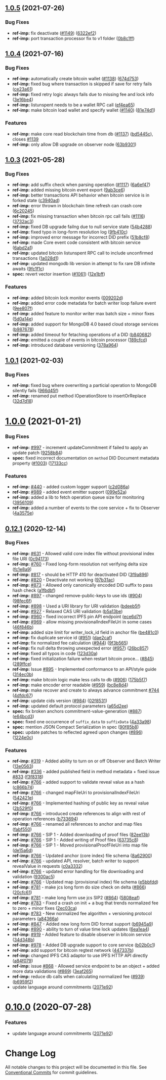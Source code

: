 ## [1.0.5](https://github.com/decentralized-identity/sidetree/compare/v1.0.4...v1.0.5) (2021-07-26)


### Bug Fixes

* **ref-imp:** fix deactivate ([#1149](https://github.com/decentralized-identity/sidetree/issues/1149)) ([6322ef2](https://github.com/decentralized-identity/sidetree/commit/6322ef2397694436f6f34e4ac7434ce6eb375de3))
* **ref-imp:** port transaction processor fix to v1 folder ([0b8c1ff](https://github.com/decentralized-identity/sidetree/commit/0b8c1fffdbb00a4b8660cca03d80249b870c840a))



## [1.0.4](https://github.com/decentralized-identity/sidetree/compare/v1.0.3...v1.0.4) (2021-07-16)


### Bug Fixes

* **ref-imp:** automatically create bitcoin wallet ([#1138](https://github.com/decentralized-identity/sidetree/issues/1138)) ([674d753](https://github.com/decentralized-identity/sidetree/commit/674d753ad30da2ef348b8e9b69eaa66bfc9e4024))
* **ref-imp:** fixed bug where transaction is skipped if save for retry fails ([ce23a61](https://github.com/decentralized-identity/sidetree/commit/ce23a61eec2907135dd9d991bef77b12843eff87))
* **ref-imp:** fixed retry logic always fails due to missing fee and lock info ([3e16be4](https://github.com/decentralized-identity/sidetree/commit/3e16be4f265f306f43009e26d1b0a5bc5743859c))
* **ref-imp:** listunspent needs to be a wallet RPC call ([ef4ea65](https://github.com/decentralized-identity/sidetree/commit/ef4ea65955ae4b93fd365ff96f438ddb5043fb8a))
* **ref-imp:** make bitcoin load wallet and specify wallet ([#1140](https://github.com/decentralized-identity/sidetree/issues/1140)) ([81e74d1](https://github.com/decentralized-identity/sidetree/commit/81e74d15adaae86433e9d1c7f8bd648edb7b7806))


### Features

* **ref-imp:** make core read blockchain time from db ([#1137](https://github.com/decentralized-identity/sidetree/issues/1137)) ([bd5445c](https://github.com/decentralized-identity/sidetree/commit/bd5445c74ed0679c150ad03daf0b67be5c381d87)), closes [#1139](https://github.com/decentralized-identity/sidetree/issues/1139)
* **ref-imp:** only allow DB upgrade on observer node ([63b9301](https://github.com/decentralized-identity/sidetree/commit/63b930126476709d5a45315ff00ce3b6a78617e3))



## [1.0.3](https://github.com/decentralized-identity/sidetree/compare/v1.0.1...v1.0.3) (2021-05-28)


### Bug Fixes

* **ref-imp:** add suffix check when parsing operation ([#1117](https://github.com/decentralized-identity/sidetree/issues/1117)) ([6a6ef47](https://github.com/decentralized-identity/sidetree/commit/6a6ef478ada962de9171315e10b4dd2a8deaecfd))
* **ref-imp:** added missing bitcoin event export ([9ab3ce6](https://github.com/decentralized-identity/sidetree/commit/9ab3ce66b2b6d201bf2c32d36845b9d4ae75e2c0))
* **ref-imp:** better transactions API behavior when bitcoin service is in forked state ([c3940ad](https://github.com/decentralized-identity/sidetree/commit/c3940ad3d8ba2ede365adfb95dd75272c303554d))
* **ref-imp:** error thrown in blockchain time refresh can crash core ([6c20245](https://github.com/decentralized-identity/sidetree/commit/6c202452a177493ac37dfd58a9fb5371c88f1bf9))
* **ref-imp:** fix missing transaction when bitcoin rpc call fails ([#1116](https://github.com/decentralized-identity/sidetree/issues/1116)) ([3732ac3](https://github.com/decentralized-identity/sidetree/commit/3732ac3976c03e9b07e0313551e7b49c359d3b31))
* **ref-imp:** fixed DB upgrade failng due to null service state ([54b4288](https://github.com/decentralized-identity/sidetree/commit/54b4288a1f2cea1df22f89f803a88f34ecf9f76c))
* **ref-imp:** fixed typo in long-form resolution log ([9fb410c](https://github.com/decentralized-identity/sidetree/commit/9fb410c5f699cf1b3faa6204ac412712ed7f91cf))
* **ref-imp:** improved error message for incorrect DID prefix ([51b8cf8](https://github.com/decentralized-identity/sidetree/commit/51b8cf8a406fe9123841afb7d4f113e36e145e1e))
* **ref-imp:** made Core event code consistent with bitcoin service ([6abd2a1](https://github.com/decentralized-identity/sidetree/commit/6abd2a10a72e69ceb5d0569c87f6075fdc1cfa26))
* **ref-imp:** updated bitcoin listunspent RPC call to include unconfirmed transactions ([1a028d1](https://github.com/decentralized-identity/sidetree/commit/1a028d178fd03968f3a04a65816ad38c6c3b2386))
* **ref-imp:** updated mongodb lib version in attempt to fix rare DB infinite awaits ([9fc1f1c](https://github.com/decentralized-identity/sidetree/commit/9fc1f1ca2d54e68f555e7968a2e6be6af8d6832a))
* **spec:** revert vector insertion ([#1061](https://github.com/decentralized-identity/sidetree/issues/1061)) ([12e1bff](https://github.com/decentralized-identity/sidetree/commit/12e1bff89322c84a16f94133ae0be42fa5387249))


### Features

* **ref-imp:** added bitcoin lock monitor events ([009202d](https://github.com/decentralized-identity/sidetree/commit/009202dcb39eb9b28f1525de259fb3b68dcb5f56))
* **ref-imp:** added error code metadata for batch writer loop failure event ([9ee807f](https://github.com/decentralized-identity/sidetree/commit/9ee807f47cf8e8a8d90e25946526af34295727b2))
* **ref-imp:** added feature to monitor writer max batch size + minor fixes ([5d0a14e](https://github.com/decentralized-identity/sidetree/commit/5d0a14eaa8e160b9030acdbd2a5d3fd080dd3bbf))
* **ref-imp:** added support for MongoDB 4.0 based cloud storage services ([b987678](https://github.com/decentralized-identity/sidetree/commit/b98767847ad8cb2be1cf44c065ebf5033e96eb09))
* **ref-imp:** added timeout for fetaching operations of a DID ([b840682](https://github.com/decentralized-identity/sidetree/commit/b84068285f3e8a0267885a2aae3617affe86f9ed))
* **ref-imp:** emitted a couple of events in bitcoin processor ([189cfcd](https://github.com/decentralized-identity/sidetree/commit/189cfcd15ed03b4a8e1c0d9d13f88e2b7eda862c))
* **ref-imp:** introduced database versioning ([378a964](https://github.com/decentralized-identity/sidetree/commit/378a964b4769d0c0c5108e758c30140290bb6afb))



## [1.0.1](https://github.com/decentralized-identity/sidetree/compare/v1.0.0...v1.0.1) (2021-02-03)


### Bug Fixes

* **ref-imp:** fixed bug where overwriting a particial operation to MongoDB silently fails ([966d45f](https://github.com/decentralized-identity/sidetree/commit/966d45f9a0946b8fcec18298163d2c4bf5fa7cf6))
* **ref-imp:** renamed put method IOperationStore to insertOrReplace ([32d7d18](https://github.com/decentralized-identity/sidetree/commit/32d7d181230761d5ad0e9f9da6cb78ff9ccab056))



# [1.0.0](https://github.com/decentralized-identity/sidetree/compare/v0.12.1...v1.0.0) (2021-01-21)


### Bug Fixes

* **ref-imp:** [#997](https://github.com/decentralized-identity/sidetree/issues/997) - increment updateCommitment if failed to apply an update patch ([9258b84](https://github.com/decentralized-identity/sidetree/commit/9258b844d07446b7c1e1c3a4cabf396f242d90bc))
* **spec:** fixed incorrect documentation on `method` DID Document metadata property ([#1003](https://github.com/decentralized-identity/sidetree/issues/1003)) ([17133cc](https://github.com/decentralized-identity/sidetree/commit/17133ccb91c33acc9a2b77949dd5869ac5414e1a))


### Features

* **ref-imp:** [#440](https://github.com/decentralized-identity/sidetree/issues/440) - added custom logger support ([c2d086a](https://github.com/decentralized-identity/sidetree/commit/c2d086aebc1598fe0ba92a9bcc02de2b4f79e1c1))
* **ref-imp:** [#989](https://github.com/decentralized-identity/sidetree/issues/989) - added event emitter support ([099e52a](https://github.com/decentralized-identity/sidetree/commit/099e52a71d9ba8f777c4a111dd99f814829d995e))
* **ref-imp:** added a lib to fetch operation queue size for monitoring ([3956109](https://github.com/decentralized-identity/sidetree/commit/39561094161acf75a703bab2fd7ddcd8d8b71750))
* **ref-imp:** added a number of events to the core service + fix to Observer ([4a3575e](https://github.com/decentralized-identity/sidetree/commit/4a3575e89513ab1b6838e96991f1fe55218467cd))



## [0.12.1](https://github.com/decentralized-identity/sidetree/compare/v0.9.1...v0.12.1) (2020-12-14)


### Bug Fixes

* **ref-imp:** [#631](https://github.com/decentralized-identity/sidetree/issues/631) - Allowed valid core index file without provisional index file URI ([0c94173](https://github.com/decentralized-identity/sidetree/commit/0c941739696ed448a63da1711eee9d0a596d6b82))
* **ref-imp:** [#760](https://github.com/decentralized-identity/sidetree/issues/760) - Fixed long-form resolution not verifying delta size ([fc1e8a9](https://github.com/decentralized-identity/sidetree/commit/fc1e8a90e0a5a0a45cead4c99c206e093ada20cc))
* **ref-imp:** [#817](https://github.com/decentralized-identity/sidetree/issues/817) - should be HTTP 410 for deactivated DID ([3f9a896](https://github.com/decentralized-identity/sidetree/commit/3f9a8961b176b0c0fd2c658cd188a30e969e5c01))
* **ref-imp:** [#820](https://github.com/decentralized-identity/sidetree/issues/820) - Deactivate not working ([97b31ac](https://github.com/decentralized-identity/sidetree/commit/97b31acd9187260a209c11917c03782e195e016a))
* **ref-imp:** [#873](https://github.com/decentralized-identity/sidetree/issues/873) - Allowed only canonically encoded DID suffix to pass hash check ([a1fbdbf](https://github.com/decentralized-identity/sidetree/commit/a1fbdbf3bdab71bcf67cb8682b4ed4cb033e66b9))
* **ref-imp:** [#897](https://github.com/decentralized-identity/sidetree/issues/897) - changed remove-public-keys to use ids ([#904](https://github.com/decentralized-identity/sidetree/issues/904)) ([98fec6f](https://github.com/decentralized-identity/sidetree/commit/98fec6fd1a83f607bdfe79184ea51015b91ad463))
* **ref-imp:** [#898](https://github.com/decentralized-identity/sidetree/issues/898) - Used a URI library for URI validation ([bdeeb5f](https://github.com/decentralized-identity/sidetree/commit/bdeeb5fcfb27aeef532ae7d3518424478c5ff50d))
* **ref-imp:** [#927](https://github.com/decentralized-identity/sidetree/issues/927) - Relaxed CAS URI validation ([b5a13be](https://github.com/decentralized-identity/sidetree/commit/b5a13beab14cd5b0fc84c6c879975e180bcecbb8))
* **ref-imp:** [#960](https://github.com/decentralized-identity/sidetree/issues/960) - fixed incorrect IPFS pin API endpoint ([ece6d7f](https://github.com/decentralized-identity/sidetree/commit/ece6d7fec6b132f0a6523c9d6f6245e67cb5927e))
* **ref-imp:** [#969](https://github.com/decentralized-identity/sidetree/issues/969) - allow missing provisionalIndexFileUri in some cases ([46f846b](https://github.com/decentralized-identity/sidetree/commit/46f846b51c65996ffadd52b635da2929d1331b05))
* **ref-imp:** added size limit for writer_lock_id field in anchor file ([be481c0](https://github.com/decentralized-identity/sidetree/commit/be481c002c8643d65e7203097338ddc94eca6cd6))
* **ref-imp:** fix duplicate service id ([#951](https://github.com/decentralized-identity/sidetree/issues/951)) ([dae2caf](https://github.com/decentralized-identity/sidetree/commit/dae2caf9d456181f5244715f6f5f4a25a07dea65))
* **ref-imp:** fix normalized fee calculation ([#944](https://github.com/decentralized-identity/sidetree/issues/944)) ([9f3b565](https://github.com/decentralized-identity/sidetree/commit/9f3b565f176fbb6930a79b006e33e9901d171797))
* **ref-imp:** fix null delta throwing unexpected error ([#957](https://github.com/decentralized-identity/sidetree/issues/957)) ([26bc857](https://github.com/decentralized-identity/sidetree/commit/26bc8571007d38307bddece92fd91adcf3cdf1cd))
* **ref-imp:** fixed all typos in code ([123d30a](https://github.com/decentralized-identity/sidetree/commit/123d30a1ae42e5c406d1840b3501f37e8b7c79d0))
* **ref-imp:** fixed initialization failure when restart bitcoin proce… ([#845](https://github.com/decentralized-identity/sidetree/issues/845)) ([289ffce](https://github.com/decentralized-identity/sidetree/commit/289ffce52f397fc92cb267ed97e80888b3635d9e))
* **ref-imp:** Issue [#895](https://github.com/decentralized-identity/sidetree/issues/895) - Implemented conformance to an API/style guide ([314ec0b](https://github.com/decentralized-identity/sidetree/commit/314ec0b50d68e93ec65d7522a8ad7defe1a42bf5))
* **ref-imp:** make bitcoin logic make less calls to db ([#906](https://github.com/decentralized-identity/sidetree/issues/906)) ([175b5f7](https://github.com/decentralized-identity/sidetree/commit/175b5f7f682f6ce8d77e70d8e9169ec7088c0ab3))
* **ref-imp:** make encoder error readable ([#959](https://github.com/decentralized-identity/sidetree/issues/959)) ([bc8e8d4](https://github.com/decentralized-identity/sidetree/commit/bc8e8d4c10e694c84861eb5c4c6d33f10be33bf6))
* **ref-imp:** make recover and create to always advance commitment [#744](https://github.com/decentralized-identity/sidetree/issues/744) ([4dfdc67](https://github.com/decentralized-identity/sidetree/commit/4dfdc673d4e41d4a3a45428f3960a2a87f1e592f))
* **ref-imp:** update cids version ([#984](https://github.com/decentralized-identity/sidetree/issues/984)) ([02f8531](https://github.com/decentralized-identity/sidetree/commit/02f8531c7d2e613602b9a97e09d45ada0e4e53d8))
* **ref-imp:** updated default protocol parameters ([a65d2ee](https://github.com/decentralized-identity/sidetree/commit/a65d2ee9c2d4d85b7cfa7a64f9727e2b92bb60f5))
* **spec:** fix broken anchors commitment-value-generation ([#887](https://github.com/decentralized-identity/sidetree/issues/887)) ([e64bcd3](https://github.com/decentralized-identity/sidetree/commit/e64bcd3b7389350a9a8d50d8c8e6146a38ffd7d0))
* **spec:** fixed one occurrence of `suffix_data` to `suffixData` ([4a33a98](https://github.com/decentralized-identity/sidetree/commit/4a33a9894b66db056cbeb5bbe5080073a6f29ff8))
* **spec:** mention JSON Compact Serialization in spec ([90f85b8](https://github.com/decentralized-identity/sidetree/commit/90f85b897e117e3d2a22589fc4a9153ec8b86983))
* **spec:** update patches to reflected agreed upon changes ([#896](https://github.com/decentralized-identity/sidetree/issues/896)) ([1224e0c](https://github.com/decentralized-identity/sidetree/commit/1224e0c5346da0484fb63fd0d6d0a6f244ef13f6))


### Features

* **ref-imp:** [#319](https://github.com/decentralized-identity/sidetree/issues/319) - Added ability to turn on or off Observer and Batch Writer ([13e0563](https://github.com/decentralized-identity/sidetree/commit/13e0563c9ec16c89181816f850596c41e19a04b9))
* **ref-imp:** [#336](https://github.com/decentralized-identity/sidetree/issues/336) - added published field in method metadata + fixed issue [#833](https://github.com/decentralized-identity/sidetree/issues/833) ([f3f8318](https://github.com/decentralized-identity/sidetree/commit/f3f8318031ef66ccb7ec12428f4aa000683037c9))
* **ref-imp:** [#766](https://github.com/decentralized-identity/sidetree/issues/766) - added support to validate reveal value as a hash ([c866b74](https://github.com/decentralized-identity/sidetree/commit/c866b74ca548485c22381fdd7489d6383f1af189))
* **ref-imp:** [#766](https://github.com/decentralized-identity/sidetree/issues/766) - changed mapFileUri to provisionalIndexFileUri ([542421e](https://github.com/decentralized-identity/sidetree/commit/542421e2f3a0cd145c439ce52c3239baade7e1f1))
* **ref-imp:** [#766](https://github.com/decentralized-identity/sidetree/issues/766) - Implemented hashing of public key as reveal value ([2b529f0](https://github.com/decentralized-identity/sidetree/commit/2b529f0a2d7290d85e3c67d06fb838dcefaf856a))
* **ref-imp:** [#766](https://github.com/decentralized-identity/sidetree/issues/766) - introduced create references to align with rest of operation references ([b733694](https://github.com/decentralized-identity/sidetree/commit/b733694a35264291ac5e49efffc59a73ac484f16))
* **ref-imp:** [#766](https://github.com/decentralized-identity/sidetree/issues/766) - renamed all references to anchor and map files ([fabf550](https://github.com/decentralized-identity/sidetree/commit/fabf550898b89b1fa5b753a941566830860efa01))
* **ref-imp:** [#766](https://github.com/decentralized-identity/sidetree/issues/766) - SIP 1 - Added downloading of proof files ([82ee13b](https://github.com/decentralized-identity/sidetree/commit/82ee13ba618b9f968a785b1b187daf549c0cb9a0))
* **ref-imp:** [#766](https://github.com/decentralized-identity/sidetree/issues/766) - SIP 1 - Added writing of Proof files ([63735c8](https://github.com/decentralized-identity/sidetree/commit/63735c829586f0857b659d7505ea849aa3449f05))
* **ref-imp:** [#766](https://github.com/decentralized-identity/sidetree/issues/766) - SIP 1 - Moved provisionalProofFileUri into map file ([de15a6d](https://github.com/decentralized-identity/sidetree/commit/de15a6d2d0aa0fdcf53c0766f671912329f4cffc))
* **ref-imp:** [#766](https://github.com/decentralized-identity/sidetree/issues/766) - Updated anchor (core index) file schema ([8a62900](https://github.com/decentralized-identity/sidetree/commit/8a62900422f62f9a9b5bed654f3aa91c0f67e1e0))
* **ref-imp:** [#766](https://github.com/decentralized-identity/sidetree/issues/766) - updated API, resolver, batch writer to support revealValue in requests ([c0a3332](https://github.com/decentralized-identity/sidetree/commit/c0a333247c10c6079bfbed68fab325580350d1e0))
* **ref-imp:** [#766](https://github.com/decentralized-identity/sidetree/issues/766) - updated error handling for file downloading and validation ([9300ac5](https://github.com/decentralized-identity/sidetree/commit/9300ac5aa82fc06b0c040115b938f0f9ea81bf58))
* **ref-imp:** [#766](https://github.com/decentralized-identity/sidetree/issues/766) - Updated map (provisional index) file schema ([e5bbfdd](https://github.com/decentralized-identity/sidetree/commit/e5bbfdd18c38daa0f965250fd1a7cfdf76abcd57))
* **ref-imp:** [#781](https://github.com/decentralized-identity/sidetree/issues/781) - make jcs long form do size check on delta ([#866](https://github.com/decentralized-identity/sidetree/issues/866)) ([20cfc61](https://github.com/decentralized-identity/sidetree/commit/20cfc61572ec99aeff82864fe4ad4c5dae42d56e))
* **ref-imp:** [#781](https://github.com/decentralized-identity/sidetree/issues/781) - make long form use jcs SIP2 ([#864](https://github.com/decentralized-identity/sidetree/issues/864)) ([5808eaf](https://github.com/decentralized-identity/sidetree/commit/5808eafb861614e172dccf168421e3ef10bb1d5a))
* **ref-imp:** [#783](https://github.com/decentralized-identity/sidetree/issues/783) - Fixed a crash on init + a bug that trends normalized fee to zero + minor fixes ([2ec03ca](https://github.com/decentralized-identity/sidetree/commit/2ec03ca58e9c8de70c58486c730b6eed2214bc41))
* **ref-imp:** [#783](https://github.com/decentralized-identity/sidetree/issues/783) - New normalized fee algorithm + versioning protocol parameters ([a84366a](https://github.com/decentralized-identity/sidetree/commit/a84366a4039e02129d8625c4a2219e996d36c994))
* **ref-imp:** [#847](https://github.com/decentralized-identity/sidetree/issues/847) - Added new long form DID format support ([b6945a9](https://github.com/decentralized-identity/sidetree/commit/b6945a9286d053e8254b604c8926ce35dc21d47c))
* **ref-imp:** [#890](https://github.com/decentralized-identity/sidetree/issues/890) - ability to turn of value time lock updates ([6ea1ea4](https://github.com/decentralized-identity/sidetree/commit/6ea1ea4b3b6fb2022c929d61d179a7c69ac3150e))
* **ref-imp:** [#919](https://github.com/decentralized-identity/sidetree/issues/919) - Added feature to disable observer in bitcoin service ([34d348b](https://github.com/decentralized-identity/sidetree/commit/34d348bcf7ee435ffaab5044160774a616b1e536))
* **ref-imp:** [#978](https://github.com/decentralized-identity/sidetree/issues/978) - Added DB upgrade support to core service ([b02b0c1](https://github.com/decentralized-identity/sidetree/commit/b02b0c175d5d809e2caed3ff6d9834d3da9bc2c7))
* **ref-imp:** add support for bitcoin regtest network ([447337b](https://github.com/decentralized-identity/sidetree/commit/447337be30e9b3cf7c130d98204daea59d8b96ae))
* **ref-imp:** changed IPFS CAS adaptor to use IPFS HTTP API directly ([a84f079](https://github.com/decentralized-identity/sidetree/commit/a84f079607bad63de2aac8d04acaefecc820fb39))
* **ref-imp:** issue [#868](https://github.com/decentralized-identity/sidetree/issues/868) - Allowed service endpoint to be an object + added more data validations ([#869](https://github.com/decentralized-identity/sidetree/issues/869)) ([3eaf265](https://github.com/decentralized-identity/sidetree/commit/3eaf265577adda393e82fb6bf07e65f6ab3ffcdd))
* **ref-imp:** reduce db calls when calculating normalized fee ([#939](https://github.com/decentralized-identity/sidetree/issues/939)) ([b6959f2](https://github.com/decentralized-identity/sidetree/commit/b6959f2188c0544e98d76aea82bd350f15196211))
* update language around commitments ([2071e92](https://github.com/decentralized-identity/sidetree/commit/2071e92c162f8a117932020b21a08c50f38926af))



<a name="0.10.0"></a>
# [0.10.0](https://github.com/decentralized-identity/sidetree/compare/v0.9.1...v0.10.0) (2020-07-28)


### Features

* update language around commitments ([2071e92](https://github.com/decentralized-identity/sidetree/commit/2071e92))



# Change Log

All notable changes to this project will be documented in this file. See
[Conventional Commits](https://conventionalcommits.org) for commit guidelines.